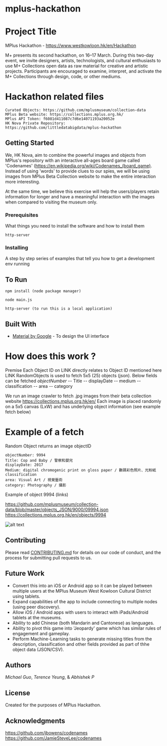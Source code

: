 # mplus-hackathon

# Project Title

MPlus Hackathon - https://www.westkowloon.hk/en/Hackathon

M+ presents its second hackathon, on 16–17 March. During this two-day event, we invite designers, artists, technologists, and cultural enthusiasts to use M+ Collections open data as raw material for creative and artistic projects. Participants are encouraged to examine, interpret, and activate the M+ Collections through design, code, or other mediums.

# Hackathon related files
```
Curated Objects: https://github.com/mplusmuseum/collection-data
MPlus Beta website: https://collections.mplus.org.hk/
MPlus API Token: f6081d411087c7d6e14071193a20052e
HK Nova Private Repository: https://github.com/littledatabigdata/mplus-hackathon
```

## Getting Started

We, HK Nova, aim to combine the powerful images and objects from MPlus's repository with an interactive all-ages board game called 'Codenames' (https://en.wikipedia.org/wiki/Codenames_(board_game). Instead of using 'words' to provide clues to our spies, we will be using images from MPlus Beta Collection website to make the entire interaction more interesting. 

At the same time, we believe this exercise will help the users/players retain information for longer and have a meaningful interaction with the images when compared to visiting the museum only. 

### Prerequisites

What things you need to install the software and how to install them

```
http-server
```

### Installing

A step by step series of examples that tell you how to get a development env running


## To Run
```
npm install (node package manager)
```
```
node main.js
```
```
http-server (to run this is a local application)
```

## Built With

* [Material by Google](https://material.io/develop/web/components) - To design the UI interface

# How does this work ?
Premise
Each Object ID on LINK directly relates to Object ID mentioned here LINK
RandomObjects is used to fetch 5x5 (25) objects (json). Below fields can be fetched
*objectNumber*
-- Title
-- displayDate
-- medium
-- classification
-- area
-- category

We run an image crawler to fetch .jpg images from their beta collection website https://collections.mplus.org.hk/en/
Each image is placed randomly on a 5x5 canvas (LxW) and has underlying object information (see example fetch below)

# Example of a fetch

Random Object returns an image objectID

```
objectNumber: 9994
Title: Cop and Baby / 警察和嬰兒
displayDate: 2017
Medium: digital chromogenic print on gloss paper / 數碼彩色照片、光粉紙
classification
area: Visual Art / 視覺藝術
category: Photography / 攝影
```
Example of object 9994 (links)

https://github.com/mplusmuseum/collection-data/blob/master/objects_JSON/9000/09994.json
https://collections.mplus.org.hk/en/objects/9994

![alt text](https://res.cloudinary.com/mplustms//image/upload/w_600/v1550183929/j5kxiaglrpdscnirueg7.jpg)


## Contributing

Please read [CONTRIBUTING.md](https://gist.github.com/PurpleBooth/b24679402957c63ec426) for details on our code of conduct, and the process for submitting pull requests to us.

## Future Work
* Convert this into an iOS or Android app so it can be played between multiple users at the MPlus Museum West Kowloon Cultural District using tablets.
* Expand capabilities of the app to include connecting to multiple nodes (using peer discovery).
* Allow iOS / Android apps with users to interact with iPads/Android tablets at the museums.
* Ability to add Chinese (both Mandarin and Cantonese) as languages.
* Ability to pivot this game into 'Jeopardy' game which has similar rules of engagement and gameplay.
* Perform Machine-Learning tasks to generate missing titles from the description, classification and other fields provided as part of thhe object data (JSON/CSV).


## Authors

*Michael Guo*, 
*Terence Yeung*, &
*Abhishek P*

## License

Created for the purposes of MPlus Hackathon. 

## Acknowledgments

https://github.com/jbowens/codenames
https://github.com/JamieSteveLee/codenames





